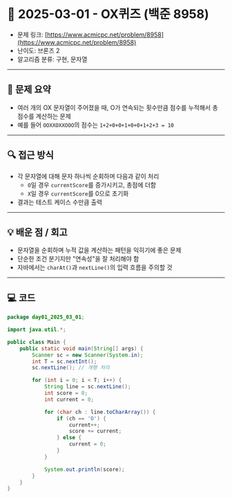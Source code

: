 # 📅 2025-03-01 - OX퀴즈 (백준 8958)

<!-- 문제 링크 -->
- 문제 링크: [https://www.acmicpc.net/problem/8958](https://www.acmicpc.net/problem/8958)
- 난이도: 브론즈 2
- 알고리즘 분류: 구현, 문자열

---

## 📌 문제 요약

- 여러 개의 OX 문자열이 주어졌을 때, O가 연속되는 횟수만큼 점수를 누적해서 총 점수를 계산하는 문제
- 예를 들어 `OOXXOXXOOO`의 점수는 `1+2+0+0+1+0+0+1+2+3 = 10`

---

## 🔍 접근 방식

- 각 문자열에 대해 문자 하나씩 순회하며 다음과 같이 처리
    - `O`일 경우 `currentScore`를 증가시키고, 총점에 더함
    - `X`일 경우 `currentScore`를 0으로 초기화
- 결과는 테스트 케이스 수만큼 출력

---

## 💡 배운 점 / 회고

- 문자열을 순회하며 누적 값을 계산하는 패턴을 익히기에 좋은 문제
- 단순한 조건 분기지만 "연속성"을 잘 처리해야 함
- 자바에서는 `charAt()`과 `nextLine()`의 입력 흐름을 주의할 것

---

## 💻 코드

```java
package day01_2025_03_01;

import java.util.*;

public class Main {
    public static void main(String[] args) {
        Scanner sc = new Scanner(System.in);
        int T = sc.nextInt();
        sc.nextLine(); // 개행 처리

        for (int i = 0; i < T; i++) {
            String line = sc.nextLine();
            int score = 0;
            int current = 0;

            for (char ch : line.toCharArray()) {
                if (ch == 'O') {
                    current++;
                    score += current;
                } else {
                    current = 0;
                }
            }

            System.out.println(score);
        }
    }
}
